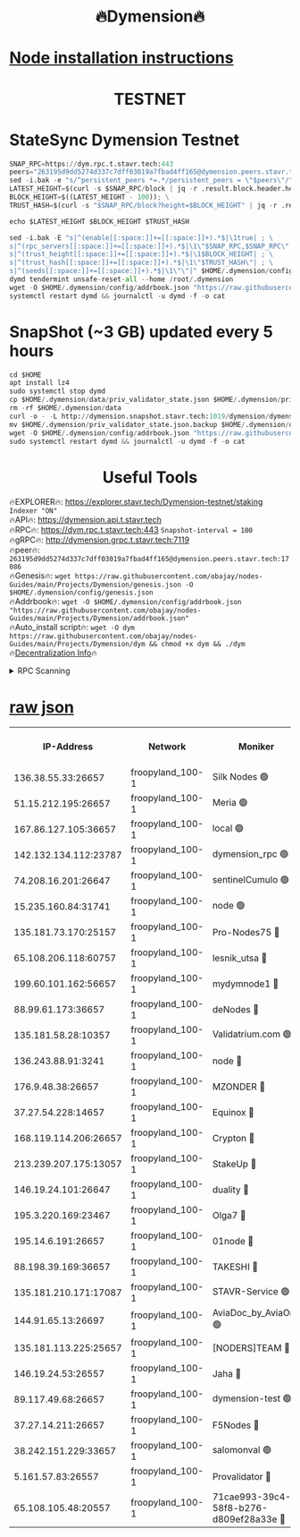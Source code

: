<h1 align="center"> 🔥Dymension🔥</h1>

[Node installation instructions](https://github.com/obajay/nodes-Guides/tree/main/Projects/Dymension)
=

<h1 align="center"> TESTNET</h1>

# StateSync Dymension Testnet
```python
SNAP_RPC=https://dym.rpc.t.stavr.tech:443
peers="263195d9dd5274d337c7dff03019a7fbad4ff165@dymension.peers.stavr.tech:17086"
sed -i.bak -e "s/^persistent_peers *=.*/persistent_peers = \"$peers\"/" $HOME/.dymension/config/config.toml
LATEST_HEIGHT=$(curl -s $SNAP_RPC/block | jq -r .result.block.header.height); \
BLOCK_HEIGHT=$((LATEST_HEIGHT - 100)); \
TRUST_HASH=$(curl -s "$SNAP_RPC/block?height=$BLOCK_HEIGHT" | jq -r .result.block_id.hash)

echo $LATEST_HEIGHT $BLOCK_HEIGHT $TRUST_HASH

sed -i.bak -E "s|^(enable[[:space:]]+=[[:space:]]+).*$|\1true| ; \
s|^(rpc_servers[[:space:]]+=[[:space:]]+).*$|\1\"$SNAP_RPC,$SNAP_RPC\"| ; \
s|^(trust_height[[:space:]]+=[[:space:]]+).*$|\1$BLOCK_HEIGHT| ; \
s|^(trust_hash[[:space:]]+=[[:space:]]+).*$|\1\"$TRUST_HASH\"| ; \
s|^(seeds[[:space:]]+=[[:space:]]+).*$|\1\"\"|" $HOME/.dymension/config/config.toml
dymd tendermint unsafe-reset-all --home /root/.dymension
wget -O $HOME/.dymension/config/addrbook.json "https://raw.githubusercontent.com/obajay/nodes-Guides/main/Projects/Dymension/addrbook.json"
systemctl restart dymd && journalctl -u dymd -f -o cat

```
# SnapShot (~3 GB) updated every 5 hours
```python
cd $HOME
apt install lz4
sudo systemctl stop dymd
cp $HOME/.dymension/data/priv_validator_state.json $HOME/.dymension/priv_validator_state.json.backup
rm -rf $HOME/.dymension/data
curl -o - -L http://dymension.snapshot.stavr.tech:1019/dymension/dymension-snap.tar.lz4 | lz4 -c -d - | tar -x -C $HOME/.dymension --strip-components 2
mv $HOME/.dymension/priv_validator_state.json.backup $HOME/.dymension/data/priv_validator_state.json
wget -O $HOME/.dymension/config/addrbook.json "https://raw.githubusercontent.com/obajay/nodes-Guides/main/Projects/Dymension/addrbook.json"
sudo systemctl restart dymd && journalctl -u dymd -f -o cat
```

 <h1 align="center"> Useful Tools</h1>

🔥EXPLORER🔥:     https://explorer.stavr.tech/Dymension-testnet/staking        `Indexer "ON"` \
🔥API🔥:          https://dymension.api.t.stavr.tech \
🔥RPC🔥:          https://dym.rpc.t.stavr.tech:443                  `Snapshot-interval = 100` \
🔥gRPC🔥:         http://dymension.grpc.t.stavr.tech:7119 \
🔥peer🔥:         `263195d9dd5274d337c7dff03019a7fbad4ff165@dymension.peers.stavr.tech:17086` \
🔥Genesis🔥:     ```wget https://raw.githubusercontent.com/obajay/nodes-Guides/main/Projects/Dymension/genesis.json -O $HOME/.dymension/config/genesis.json``` \
🔥Addrbook🔥:    ```wget -O $HOME/.dymension/config/addrbook.json "https://raw.githubusercontent.com/obajay/nodes-Guides/main/Projects/Dymension/addrbook.json"``` \
🔥Auto_install script🔥: ```wget -O dym https://raw.githubusercontent.com/obajay/nodes-Guides/main/Projects/Dymension/dym && chmod +x dym && ./dym``` \
🔥[Decentralization Info](https://github.com/obajay/StateSync-snapshots/tree/main/Projects/Dymension/Decentralization)🔥


<details>
<summary>RPC Scanning</summary>

<h2 align="center"> We scan nodes in real time every 4 hours. And we provide the final result of RPC endpoints.
We cannot influence the operation of these nodes in any way. </h2>


```python
If Voting Power is higher than 0 --> then the Node is a validator of the network and may be subject to attack and be a potential threat to the chain.
```
```python
We marked such validators with a red symbol
```

</details>

[raw json](https://rpc-check.dymt.stavr.tech/dymt/rpc-dymt-result.json)
=


<table><tr><th>IP-Address</th><th>Network</th><th>Moniker</th><th>Latest Block Height</th><th>Earliest Block Height</th><th>Catching Up</th><th>Tx Index</th><th>Voting Power</th><th>Scan Time</th></tr><tr><td>136.38.55.33:26657</td><td>froopyland_100-1</td><td>Silk Nodes 🟢</td><td>1831340</td><td>1</td><td>False</td><td>on</td><td>0</td><td>2023-12-25T17:13:36.967553592UTC</td></tr><tr><td>51.15.212.195:26657</td><td>froopyland_100-1</td><td>Meria 🟢</td><td>1651535</td><td>1238063</td><td>False</td><td>on</td><td>0</td><td>2023-12-25T17:12:37.705874039UTC</td></tr><tr><td>167.86.127.105:36657</td><td>froopyland_100-1</td><td>local 🟢</td><td>1651535</td><td>1318001</td><td>False</td><td>off</td><td>0</td><td>2023-12-25T17:13:35.819419418UTC</td></tr><tr><td>142.132.134.112:23787</td><td>froopyland_100-1</td><td>dymension_rpc 🟢</td><td>1831336</td><td>1649923</td><td>False</td><td>on</td><td>0</td><td>2023-12-25T17:13:10.260585985UTC</td></tr><tr><td>74.208.16.201:26647</td><td>froopyland_100-1</td><td>sentinelCumulo 🟢</td><td>1831331</td><td>1652923</td><td>False</td><td>on</td><td>0</td><td>2023-12-25T17:12:39.550309530UTC</td></tr><tr><td>15.235.160.84:31741</td><td>froopyland_100-1</td><td>node 🟢</td><td>1831331</td><td>1652923</td><td>False</td><td>on</td><td>0</td><td>2023-12-25T17:12:40.857910108UTC</td></tr><tr><td>135.181.73.170:25157</td><td>froopyland_100-1</td><td>Pro-Nodes75 🔴</td><td>1831333</td><td>1652923</td><td>False</td><td>on</td><td>1</td><td>2023-12-25T17:12:50.376747475UTC</td></tr><tr><td>65.108.206.118:60757</td><td>froopyland_100-1</td><td>lesnik_utsa 🔴</td><td>1831333</td><td>1652923</td><td>False</td><td>on</td><td>1</td><td>2023-12-25T17:12:54.830321367UTC</td></tr><tr><td>199.60.101.162:56657</td><td>froopyland_100-1</td><td>mydymnode1 🔴</td><td>1831334</td><td>1652923</td><td>False</td><td>off</td><td>2</td><td>2023-12-25T17:12:55.604004838UTC</td></tr><tr><td>88.99.61.173:36657</td><td>froopyland_100-1</td><td>deNodes 🔴</td><td>1831338</td><td>1652923</td><td>False</td><td>off</td><td>1</td><td>2023-12-25T17:13:22.134188311UTC</td></tr><tr><td>135.181.58.28:10357</td><td>froopyland_100-1</td><td>Validatrium.com 🟢</td><td>1831338</td><td>1652923</td><td>False</td><td>on</td><td>0</td><td>2023-12-25T17:13:22.551947485UTC</td></tr><tr><td>136.243.88.91:3241</td><td>froopyland_100-1</td><td>node 🔴</td><td>1831339</td><td>1652923</td><td>False</td><td>on</td><td>1</td><td>2023-12-25T17:13:25.803520322UTC</td></tr><tr><td>176.9.48.38:26657</td><td>froopyland_100-1</td><td>MZONDER 🔴</td><td>1831340</td><td>1652923</td><td>False</td><td>on</td><td>1</td><td>2023-12-25T17:13:32.293370487UTC</td></tr><tr><td>37.27.54.228:14657</td><td>froopyland_100-1</td><td>Equinox 🔴</td><td>1831340</td><td>1652923</td><td>False</td><td>on</td><td>1</td><td>2023-12-25T17:13:35.557481501UTC</td></tr><tr><td>168.119.114.206:26657</td><td>froopyland_100-1</td><td>Crypton 🔴</td><td>1831341</td><td>1652923</td><td>False</td><td>off</td><td>1</td><td>2023-12-25T17:13:39.815031779UTC</td></tr><tr><td>213.239.207.175:13057</td><td>froopyland_100-1</td><td>StakeUp 🔴</td><td>1831342</td><td>1652923</td><td>False</td><td>off</td><td>1</td><td>2023-12-25T17:13:45.261527292UTC</td></tr><tr><td>146.19.24.101:26647</td><td>froopyland_100-1</td><td>duality 🔴</td><td>1831337</td><td>1655313</td><td>False</td><td>on</td><td>1</td><td>2023-12-25T17:13:13.553248953UTC</td></tr><tr><td>195.3.220.169:23467</td><td>froopyland_100-1</td><td>Olga7 🔴</td><td>1831340</td><td>1655313</td><td>False</td><td>on</td><td>1</td><td>2023-12-25T17:13:32.677651382UTC</td></tr><tr><td>195.14.6.191:26657</td><td>froopyland_100-1</td><td>01node 🔴</td><td>1831341</td><td>1655732</td><td>False</td><td>on</td><td>1</td><td>2023-12-25T17:13:39.545612920UTC</td></tr><tr><td>88.198.39.169:36657</td><td>froopyland_100-1</td><td>TAKESHI 🔴</td><td>1831331</td><td>1656584</td><td>False</td><td>on</td><td>1</td><td>2023-12-25T17:12:39.862560847UTC</td></tr><tr><td>135.181.210.171:17087</td><td>froopyland_100-1</td><td>STAVR-Service 🟢</td><td>1831332</td><td>1656584</td><td>False</td><td>on</td><td>0</td><td>2023-12-25T17:12:45.429692053UTC</td></tr><tr><td>144.91.65.13:26697</td><td>froopyland_100-1</td><td>AviaDoc_by_AviaOne 🟢</td><td>1831101</td><td>1656584</td><td>False</td><td>on</td><td>0</td><td>2023-12-25T17:12:50.025129108UTC</td></tr><tr><td>135.181.113.225:25657</td><td>froopyland_100-1</td><td>[NODERS]TEAM 🔴</td><td>1831338</td><td>1656584</td><td>False</td><td>on</td><td>1</td><td>2023-12-25T17:13:22.983032714UTC</td></tr><tr><td>146.19.24.53:26557</td><td>froopyland_100-1</td><td>Jaha 🔴</td><td>1831339</td><td>1656584</td><td>False</td><td>off</td><td>1</td><td>2023-12-25T17:13:25.533214624UTC</td></tr><tr><td>89.117.49.68:26657</td><td>froopyland_100-1</td><td>dymension-test 🟢</td><td>1831341</td><td>1723012</td><td>False</td><td>on</td><td>0</td><td>2023-12-25T17:13:40.203540831UTC</td></tr><tr><td>37.27.14.211:26657</td><td>froopyland_100-1</td><td>F5Nodes 🔴</td><td>1831336</td><td>1765599</td><td>False</td><td>off</td><td>1</td><td>2023-12-25T17:13:10.656000989UTC</td></tr><tr><td>38.242.151.229:33657</td><td>froopyland_100-1</td><td>salomonval 🟢</td><td>1831340</td><td>1773995</td><td>False</td><td>off</td><td>0</td><td>2023-12-25T17:13:33.095032210UTC</td></tr><tr><td>5.161.57.83:26557</td><td>froopyland_100-1</td><td>Provalidator 🔴</td><td>1831330</td><td>1782134</td><td>False</td><td>on</td><td>1</td><td>2023-12-25T17:12:38.426071190UTC</td></tr><tr><td>65.108.105.48:20557</td><td>froopyland_100-1</td><td>71cae993-39c4-58f8-b276-d809ef28a33e 🔴</td><td>1831336</td><td>1822923</td><td>False</td><td>on</td><td>1</td><td>2023-12-25T17:13:11.090418228UTC</td></tr></table>
